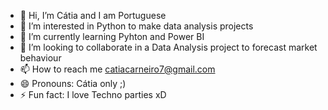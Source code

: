- 👋 Hi, I’m Cátia and I am Portuguese
- 👀 I’m interested in Python to make data analysis projects
- 🌱 I’m currently learning Pyhton and Power BI
- 💞️ I’m looking to collaborate in a Data Analysis project to forecast market behaviour
- 📫 How to reach me catiacarneiro7@gmail.com
- 😄 Pronouns: Cátia only ;)
- ⚡ Fun fact: I love Techno parties xD

<!---
Katemcs44/Katemcs44 is a ✨ special ✨ repository because its `README.md` (this file) appears on your GitHub profile.
You can click the Preview link to take a look at your changes.
--->

